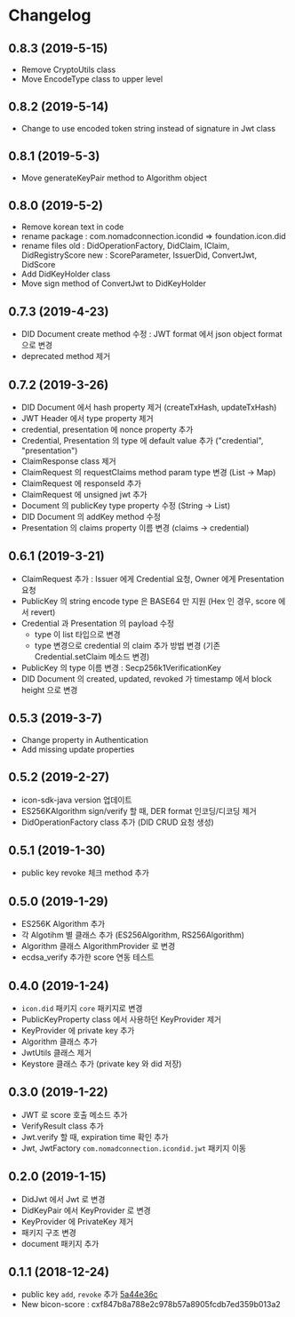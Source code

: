 # Changelog

## 0.8.3 (2019-5-15)
- Remove CryptoUtils class
- Move EncodeType class to upper level

## 0.8.2 (2019-5-14)
- Change to use encoded token string instead of signature in Jwt class

## 0.8.1 (2019-5-3)
- Move generateKeyPair method to Algorithm object

## 0.8.0 (2019-5-2)
- Remove korean text in code
- rename package : com.nomadconnection.icondid => foundation.icon.did
- rename files
   old : DidOperationFactory, DidClaim, IClaim, DidRegistryScore
   new : ScoreParameter, IssuerDid, ConvertJwt, DidScore
- Add DidKeyHolder class
- Move sign method of ConvertJwt to DidKeyHolder

## 0.7.3 (2019-4-23)
- DID Document create method 수정 : JWT format 에서 json object format 으로 변경
- deprecated method 제거 

## 0.7.2 (2019-3-26)
- DID Document 에서 hash property 제거 (createTxHash, updateTxHash) 
- JWT Header 에서 type property 제거
- credential, presentation 에 nonce property 추가
- Credential, Presentation 의 type 에 default value 추가 ("credential", "presentation")
- ClaimResponse class 제거
- ClaimRequest 의 requestClaims method param type 변경 (List -> Map)
- ClaimRequest 에 responseId 추가
- ClaimRequest 에 unsigned jwt 추가
- Document 의 publicKey type property 수정 (String -> List)
- DID Document 의 addKey method 수정
- Presentation 의 claims property 이름 변경 (claims -> credential)

## 0.6.1 (2019-3-21)
- ClaimRequest 추가 : Issuer 에게 Credential 요청, Owner 에게 Presentation 요청
- PublicKey 의 string encode type 은 BASE64 만 지원 (Hex 인 경우, score 에서 revert)
- Credential 과 Presentation 의 payload 수정
    - type 이 list 타입으로 변경
    - type 변경으로 credential 의 claim 추가 방법 변경 (기존 Credential.setClaim 메소드 변경)
- PublicKey 의 type 이름 변경 : Secp256k1VerificationKey 
- DID Document 의 created, updated, revoked 가 timestamp 에서 block height 으로 변경    

## 0.5.3 (2019-3-7)
- Change property in Authentication
- Add missing update properties  

## 0.5.2 (2019-2-27)
- icon-sdk-java version 업데이트
- ES256KAlgorithm sign/verify 할 때, DER format 인코딩/디코딩 제거
- DidOperationFactory class 추가 (DID CRUD 요청 생성)

## 0.5.1 (2019-1-30)
- public key revoke 체크 method 추가

## 0.5.0 (2019-1-29)
- ES256K Algorithm 추가
- 각 Algotihm 별 클래스 추가 (ES256Algorithm, RS256Algorithm) 
- Algorithm 클래스 AlgorithmProvider 로 변경
- ecdsa_verify 추가한 score 연동 테스트

## 0.4.0 (2019-1-24)
- `icon.did` 패키지 `core` 패키지로 변경
- PublicKeyProperty class 에서 사용하던 KeyProvider 제거
- KeyProvider 에 private key 추가
- Algorithm 클래스 추가 
- JwtUtils 클래스 제거
- Keystore 클래스 추가 (private key 와 did 저장)

## 0.3.0 (2019-1-22)

- JWT 로 score 호출 메소드 추가
- VerifyResult class 추가
- Jwt.verify 할 때, expiration time 확인 추가
- Jwt, JwtFactory `com.nomadconnection.icondid.jwt` 패키지 이동   

## 0.2.0 (2019-1-15)

- DidJwt 에서 Jwt 로 변경
- DidKeyPair 에서 KeyProvider 로 변경
- KeyProvider 에 PrivateKey 제거
- 패키지 구조 변경
- document 패키지 추가


## 0.1.1 (2018-12-24)

- public key `add`, `revoke` 추가 [5a44e36c](https://gitlab.com/did-vault/did-sdk-java/commit/5a44e36cad57b5319ba4ef3f3ff1ad65d64c0de9)
- New bicon-score : cxf847b8a788e2c978b57a8905fcdb7ed359b013a2